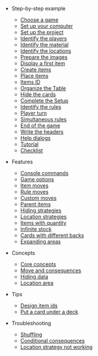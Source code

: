 - Step-by-step example
  - [Choose a game](step-by-step-example/choose-a-game.md)
  - [Set up your computer](step-by-step-example/set-up-your-computer.md)
  - [Set up the project](step-by-step-example/set-up-the-project.md)
  - [Identify the players](step-by-step-example/identify-the-players.md)
  - [Identify the material](step-by-step-example/identify-the-material.md)
  - [Identify the locations](step-by-step-example/identify-the-locations.md)
  - [Prepare the images](step-by-step-example/prepare-the-images.md)
  - [Display a first item](step-by-step-example/display-first-item.md)
  - [Create items](step-by-step-example/create-items.md)
  - [Place items](step-by-step-example/place-items.md)
  - [Items ID](step-by-step-example/items-id.md)
  - [Organize the Table](step-by-step-example/organize-the-table.md)
  - [Hide the cards](step-by-step-example/hide-the-cards.md)
  - [Complete the Setup](step-by-step-example/complete-the-setup.md)
  - [Identify the rules](step-by-step-example/identify-the-rules.md)
  - [Player turn](step-by-step-example/player-turn.md)
  - [Simultaneous rules](step-by-step-example/simultaneous-rules.md)
  - [End of the game](step-by-step-example/end-of-the-game.md)
  - [Write the headers](step-by-step-example/write-the-headers.md)
  - [Help dialogs](step-by-step-example/help-dialogs.md)
  - [Tutorial](step-by-step-example/tutorial.md)
  - [Checklist](step-by-step-example/checklist.md)

- Features
  - [Console commands](features/console-commands.md)
  - [Game options](features/game-options.md)
  - [Item moves](features/item-moves.md)
  - [Rule moves](features/rule-moves.md)
  - [Custom moves](features/custom-moves.md)
  - [Parent items](features/parent-items.md)
  - [Hiding strategies](features/custom-hiding-strategies.md)
  - [Location strategies](features/location-strategies.md)
  - [Items with quantity](features/items-with-quantity.md)
  - [Infinite stock](features/infinite-stock.md)
  - [Cards with different backs](features/cards-with-different-backs.md)
  - [Expanding areas](features/expanding-areas.md)

- Concepts
  - [Core concepts](concepts/core-concepts.md)
  - [Move and consequences](concepts/consequences.md)
  - [Hiding data](concepts/hiding-data.md)
  - [Location area](concepts/location-area.md)

- Tips
  - [Design item ids](tips/design-item-ids.md)
  - [Put a card under a deck](tips/put-under-deck.md)

- Troubleshooting
  - [Shuffling](troubleshooting/shuffling.md)
  - [Conditional consequences](troubleshooting/conditional-consequences.md)
  - [Location strategy not working](troubleshooting/location-strategy-not-working.md)
